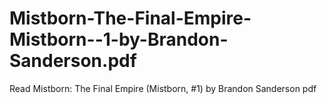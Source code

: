 # Mistborn-The-Final-Empire-Mistborn--1-by-Brandon-Sanderson.pdf
Read Mistborn: The Final Empire (Mistborn, #1) by Brandon Sanderson pdf
